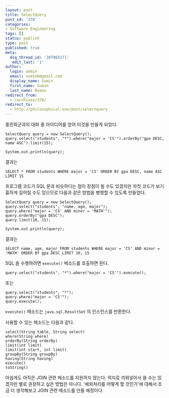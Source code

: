 ```yaml
---
layout: post
title: SelectQuery
post_id: '378'
categories:
- Software Engineering
tags: []
status: publish
type: post
published: true
meta:
  dsq_thread_id: '287065171'
  _edit_last: '1'
author:
  login: admin
  email: suminb@gmail.com
  display_name: Sumin
  first_name: Sumin
  last_name: Byeon
redirect_from:
  - /archives/378/
redirect_to:
  - http://philosophical.one/post/selectquery
---
```

홍민희군과의 대화 중 아이디어를 얻어 이것을 만들게 되었다.

	SelectQuery query = new SelectQuery();
	query.select("students", "*").where("major = 'CS'").orderBy("gpa DESC, name ASC").limit(15);

	System.out.println(query);

결과는

	SELECT * FROM students WHERE major = 'CS' ORDER BY gpa DESC, name ASC LIMIT 15

프로그램 코드가 SQL 문과 비슷하다는 점이 장점이 될 수도 있겠지만 자칫 코드가 보기 흉하게 길어질 수도 있으므로 다음과 같은 방법을 병행할 수 있도록 만들었다.

	SelectQuery query = new SelectQuery();
	query.select("students", "name, age, major");
	query.where("major = 'CS' AND minor = 'MATH'");
	query.orderBy("gpa DESC");
	query.limit(10, 15);

	System.out.println(query);

결과는

	SELECT name, age, major FROM students WHERE major = 'CS' AND minor = 'MATH' ORDER BY gpa DESC LIMIT 10, 15

SQL 을 수행하려면 `execute()` 메소드를 호출하면 된다.

	query.select("students", "*").where("major = 'CS'").execute();

또는

	query.select("students", "*");
	query.where("major = 'CS'");
	query.execute();

`execute()` 메소드는 `java.sql.ResultSet` 의 인스턴스를 반환한다.

사용할 수 있는 메소드는 다음과 같다.

	select(String table, String select)
	where(String where)
	orderBy(String orderBy)
	limit(int limit)
	limit(int start, int limit)
	groupBy(String groupBy)
	having(String having)
	execute()
	toString()

아쉽게도 아직은 JOIN 관련 메소드를 지원하지 않는다. 억지로 끼워넣어서 쓸 수는 있겠지만 별로 권장하고 싶은 방법은 아니다. '예외처리를 어떻게 할 것인가'에 대해서 조금 더 생각해보고 JOIN 관련 메소드를 만들 예정이다.

<!-- 자바, db, database, query -->


